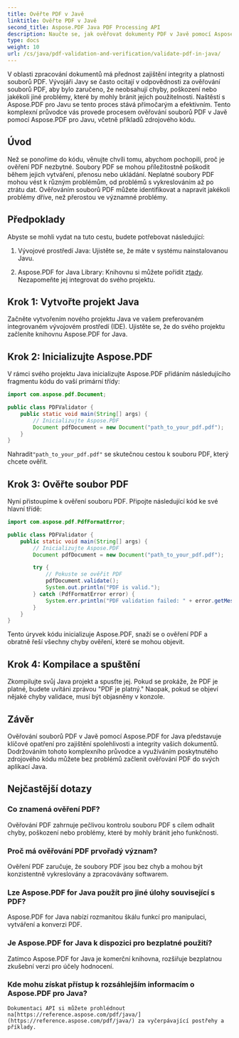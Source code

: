 ```yaml
---
title: Ověřte PDF v Javě
linktitle: Ověřte PDF v Javě
second_title: Aspose.PDF Java PDF Processing API
description: Naučte se, jak ověřovat dokumenty PDF v Javě pomocí Aspose.PDF a zajistit integritu a shodu vašich souborů PDF.
type: docs
weight: 10
url: /cs/java/pdf-validation-and-verification/validate-pdf-in-java/
---
```


V oblasti zpracování dokumentů má přednost zajištění integrity a platnosti souborů PDF. Vývojáři Javy se často ocitají v odpovědnosti za ověřování souborů PDF, aby bylo zaručeno, že neobsahují chyby, poškození nebo jakékoli jiné problémy, které by mohly bránit jejich použitelnosti. Naštěstí s Aspose.PDF pro Javu se tento proces stává přímočarým a efektivním. Tento komplexní průvodce vás provede procesem ověřování souborů PDF v Javě pomocí Aspose.PDF pro Javu, včetně příkladů zdrojového kódu.

## Úvod

Než se ponoříme do kódu, věnujte chvíli tomu, abychom pochopili, proč je ověření PDF nezbytné. Soubory PDF se mohou příležitostně poškodit během jejich vytváření, přenosu nebo ukládání. Neplatné soubory PDF mohou vést k různým problémům, od problémů s vykreslováním až po ztrátu dat. Ověřováním souborů PDF můžete identifikovat a napravit jakékoli problémy dříve, než přerostou ve významné problémy.

## Předpoklady

Abyste se mohli vydat na tuto cestu, budete potřebovat následující:

1. Vývojové prostředí Java: Ujistěte se, že máte v systému nainstalovanou Javu.

2.  Aspose.PDF for Java Library: Knihovnu si můžete pořídit z[tady](https://releases.aspose.com/pdf/java/). Nezapomeňte jej integrovat do svého projektu.

## Krok 1: Vytvořte projekt Java

Začněte vytvořením nového projektu Java ve vašem preferovaném integrovaném vývojovém prostředí (IDE). Ujistěte se, že do svého projektu začleníte knihovnu Aspose.PDF for Java.

## Krok 2: Inicializujte Aspose.PDF

V rámci svého projektu Java inicializujte Aspose.PDF přidáním následujícího fragmentu kódu do vaší primární třídy:

```java
import com.aspose.pdf.Document;

public class PDFValidator {
    public static void main(String[] args) {
        // Inicializujte Aspose.PDF
        Document pdfDocument = new Document("path_to_your_pdf.pdf");
    }
}
```

 Nahradit`"path_to_your_pdf.pdf"` se skutečnou cestou k souboru PDF, který chcete ověřit.

## Krok 3: Ověřte soubor PDF

Nyní přistoupíme k ověření souboru PDF. Připojte následující kód ke své hlavní třídě:

```java
import com.aspose.pdf.PdfFormatError;

public class PDFValidator {
    public static void main(String[] args) {
        // Inicializujte Aspose.PDF
        Document pdfDocument = new Document("path_to_your_pdf.pdf");

        try {
            // Pokuste se ověřit PDF
            pdfDocument.validate();
            System.out.println("PDF is valid.");
        } catch (PdfFormatError error) {
            System.err.println("PDF validation failed: " + error.getMessage());
        }
    }
}
```

Tento úryvek kódu inicializuje Aspose.PDF, snaží se o ověření PDF a obratně řeší všechny chyby ověření, které se mohou objevit.

## Krok 4: Kompilace a spuštění

Zkompilujte svůj Java projekt a spusťte jej. Pokud se prokáže, že PDF je platné, budete uvítáni zprávou "PDF je platný." Naopak, pokud se objeví nějaké chyby validace, musí být objasněny v konzole.

## Závěr

Ověřování souborů PDF v Javě pomocí Aspose.PDF for Java představuje klíčové opatření pro zajištění spolehlivosti a integrity vašich dokumentů. Dodržováním tohoto komplexního průvodce a využíváním poskytnutého zdrojového kódu můžete bez problémů začlenit ověřování PDF do svých aplikací Java.


## Nejčastější dotazy

### Co znamená ověření PDF?
   Ověřování PDF zahrnuje pečlivou kontrolu souboru PDF s cílem odhalit chyby, poškození nebo problémy, které by mohly bránit jeho funkčnosti.

### Proč má ověřování PDF prvořadý význam?
   Ověření PDF zaručuje, že soubory PDF jsou bez chyb a mohou být konzistentně vykreslovány a zpracovávány softwarem.

### Lze Aspose.PDF for Java použít pro jiné úlohy související s PDF?
   Aspose.PDF for Java nabízí rozmanitou škálu funkcí pro manipulaci, vytváření a konverzi PDF.

### Je Aspose.PDF for Java k dispozici pro bezplatné použití?
   Zatímco Aspose.PDF for Java je komerční knihovna, rozšiřuje bezplatnou zkušební verzi pro účely hodnocení.

### Kde mohu získat přístup k rozsáhlejším informacím o Aspose.PDF pro Java?
    Dokumentaci API si můžete prohlédnout na[https://reference.aspose.com/pdf/java/](https://reference.aspose.com/pdf/java/) za vyčerpávající postřehy a příklady.